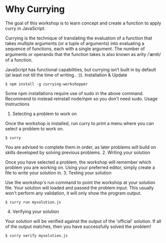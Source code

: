 # Why Currying

The goal of this workshop is to learn concept and create a function to apply curry in JavaScript.

Currying is the technique of translating the evaluation of a function that takes multiple arguments (or a tuple of arguments) into evaluating a sequence of functions, each with a single argument. The number of arguments or operands that the function takes is also known as arity /ˈærᵻti/ of a function.

JavaScript has functional capabilities, but currying isn’t built in by default (at least not till the time of writing.. :)).
Installation & Update

`$ npm install -g currying-workshopper`

Some npm installations require use of sudo in the above command. Recommend to instead reinstall node/npm so you don't need sudo.
Usage Instructions
1. Selecting a problem to work on

Once the workshop is installed, run curry to print a menu where you can select a problem to work on.

`$ curry`

You are advised to complete them in order, as later problems will build on skills developed by solving previous problems.
2. Writing your solution

Once you have selected a problem, the workshop will remember which problem you are working on. Using your preferred editor, simply create a file to write your solution in.
3. Testing your solution

Use the workshop's run command to point the workshop at your solution file. Your solution will loaded and passed the problem input. This usually won't perform any validation, it will only show the program output.

`$ curry run mysolution.js`

4. Verifying your solution

Your solution will be verified against the output of the 'official' solution. If all of the output matches, then you have successfully solved the problem!

`$ curry verify mysolution.js`

